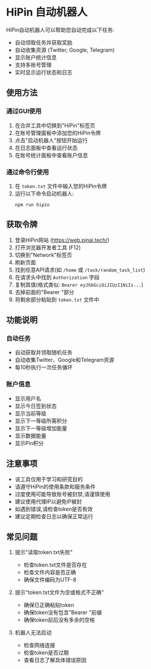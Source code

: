 # HiPin 自动机器人

HiPin自动机器人可以帮助您自动完成以下任务:
- 自动领取任务并获取奖励
- 自动收集资源 (Twitter, Google, Telegram)
- 显示账户统计信息
- 支持多账号管理
- 实时显示运行状态和日志

## 使用方法

### 通过GUI使用

1. 在合并工具中切换到"HiPin"标签页
2. 在账号管理面板中添加您的HiPin令牌
3. 点击"启动机器人"按钮开始运行
4. 在日志面板中查看运行状态
5. 在账号统计面板中查看账户信息

### 通过命令行使用

1. 在 `token.txt` 文件中输入您的HiPin令牌
2. 运行以下命令启动机器人:
   ```
   npm run hipin
   ```

## 获取令牌

1. 登录HiPin网站 (https://web.pinai.tech/)
2. 打开浏览器开发者工具 (F12)
3. 切换到"Network"标签页
4. 刷新页面
5. 找到任意API请求(如 `/home` 或 `/task/random_task_list`)
6. 在请求头中找到 `Authorization` 字段
7. 复制其值(格式类似: `Bearer eyJhbGciOiJIUzI1NiIs...`)
8. 去掉前面的"Bearer "部分
9. 将剩余部分粘贴到 `token.txt` 文件中

## 功能说明

### 自动任务
- 自动获取并领取随机任务
- 自动收集Twitter、Google和Telegram资源
- 每10秒执行一次任务循环

### 账户信息
- 显示用户名
- 显示今日签到状态
- 显示当前等级
- 显示下一等级所需积分
- 显示下一等级增加能量
- 显示数据能量
- 显示Pin积分

## 注意事项

- 该工具仅用于学习和研究目的
- 请遵守HiPin的使用条款和服务条件
- 过度使用可能导致账号被封禁,请谨慎使用
- 建议使用代理IP以避免IP被封
- 如遇到错误,请检查token是否有效
- 建议定期检查日志以确保正常运行

## 常见问题

1. 提示"读取token.txt失败"
   - 检查token.txt文件是否存在
   - 检查文件内容是否正确
   - 确保文件编码为UTF-8

2. 提示"token.txt文件为空或格式不正确"
   - 确保已正确粘贴token
   - 确保token没有包含"Bearer "前缀
   - 确保token前后没有多余的空格

3. 机器人无法启动
   - 检查网络连接
   - 检查token是否过期
   - 查看日志了解具体错误原因 